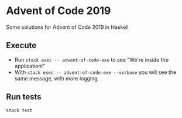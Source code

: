 # Advent of Code 2019

Some solutions for Advent of Code 2019 in Haskell

## Execute  

* Run `stack exec -- advent-of-code-exe` to see "We're inside the application!"
* With `stack exec -- advent-of-code-exe --verbose` you will see the same message, with more logging.

## Run tests

`stack test`
